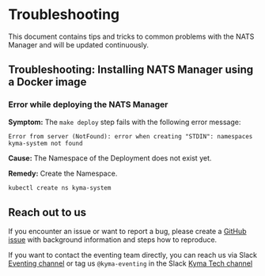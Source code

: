 # Troubleshooting

This document contains tips and tricks to common problems with the NATS Manager and will be updated continuously.

## Troubleshooting: Installing NATS Manager using a Docker image

### Error while deploying the NATS Manager

**Symptom:** The `make deploy` step fails with the following error message:

`Error from server (NotFound): error when creating "STDIN": namespaces kyma-system not found`

**Cause:** The Namespace of the Deployment does not exist yet.

**Remedy:** Create the Namespace.

   ```sh
   kubectl create ns kyma-system
   ```

## Reach out to us

If you encounter an issue or want to report a bug, please create a [GitHub issue](https://github.com/kyma-project/nats-manager/issues) with background information and
steps how to reproduce.

If you want to contact the eventing team directly, you can reach us via Slack [Eventing channel](https://kyma-community.slack.com/archives/CD1C9GZMK)
or tag us `@kyma-eventing` in the Slack [Kyma Tech channel](https://sap-ti.slack.com/archives/C0140PCSJ5Q)
